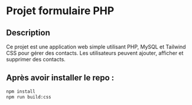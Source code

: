 # Projet formulaire PHP

## Description

Ce projet est une application web simple utilisant PHP, MySQL et Tailwind CSS pour gérer des contacts. Les utilisateurs peuvent ajouter, afficher et supprimer des contacts.

## Après avoir installer le repo :

```bash
npm install
npm run build:css
```
